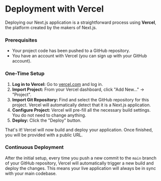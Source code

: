 # Deployment with Vercel

Deploying our Next.js application is a straightforward process using **Vercel**, the platform created by the makers of Next.js.

### Prerequisites

*   Your project code has been pushed to a GitHub repository.
*   You have an account with Vercel (you can sign up with your GitHub account).

### One-Time Setup

1.  **Log in to Vercel:** Go to [vercel.com](https://vercel.com/) and log in.
2.  **Import Project:** From your Vercel dashboard, click "Add New..." -> "Project".
3.  **Import Git Repository:** Find and select the GitHub repository for this project. Vercel will automatically detect that it is a Next.js application.
4.  **Configure Project:** Vercel will pre-fill all the necessary build settings. You do not need to change anything.
5.  **Deploy:** Click the "Deploy" button.

That's it! Vercel will now build and deploy your application. Once finished, you will be provided with a public URL.

### Continuous Deployment

After the initial setup, every time you push a new commit to the `main` branch of your GitHub repository, Vercel will automatically trigger a new build and deploy the changes. This means your live application will always be in sync with your main codebase.
